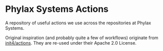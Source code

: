 # Phylax Systems Actions

A repository of useful actions we use across the repositories at Phylax Systems.

Original inspiration (and probably quite a few of workflows) originate from [init4/actions](https://github.com/init4tech/actions). They are re-used under their Apache 2.0 License.
